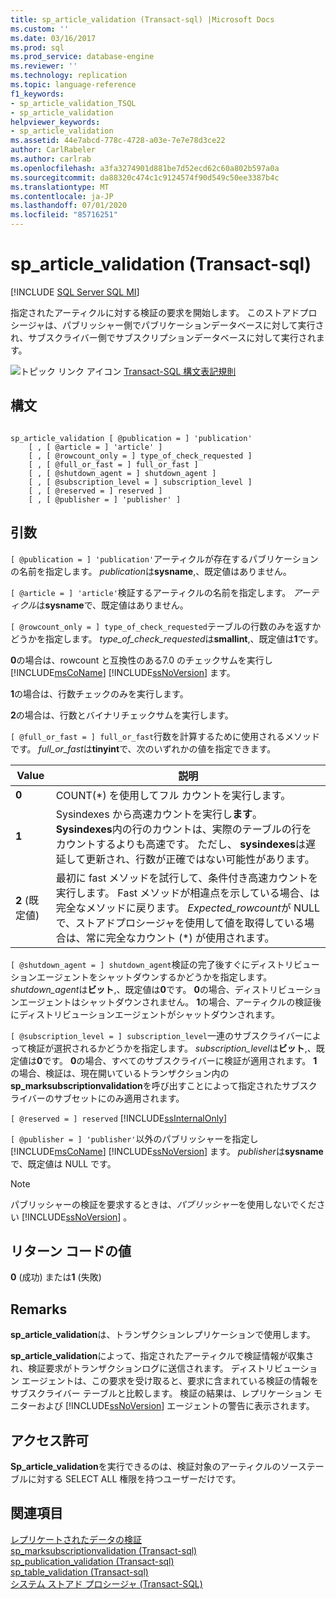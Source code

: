```yaml
---
title: sp_article_validation (Transact-sql) |Microsoft Docs
ms.custom: ''
ms.date: 03/16/2017
ms.prod: sql
ms.prod_service: database-engine
ms.reviewer: ''
ms.technology: replication
ms.topic: language-reference
f1_keywords:
- sp_article_validation_TSQL
- sp_article_validation
helpviewer_keywords:
- sp_article_validation
ms.assetid: 44e7abcd-778c-4728-a03e-7e7e78d3ce22
author: CarlRabeler
ms.author: carlrab
ms.openlocfilehash: a3fa3274901d881be7d52ecd62c60a802b597a0a
ms.sourcegitcommit: da88320c474c1c9124574f90d549c50ee3387b4c
ms.translationtype: MT
ms.contentlocale: ja-JP
ms.lasthandoff: 07/01/2020
ms.locfileid: "85716251"
---
```

# <a name="sp_article_validation-transact-sql"></a>sp_article_validation (Transact-sql)
[!INCLUDE [SQL Server SQL MI](../../includes/applies-to-version/sql-asdbmi.md)]

  指定されたアーティクルに対する検証の要求を開始します。 このストアドプロシージャは、パブリッシャー側でパブリケーションデータベースに対して実行され、サブスクライバー側でサブスクリプションデータベースに対して実行されます。  
  
 ![トピック リンク アイコン](../../database-engine/configure-windows/media/topic-link.gif "トピック リンク アイコン") [Transact-SQL 構文表記規則](../../t-sql/language-elements/transact-sql-syntax-conventions-transact-sql.md)  
  
## <a name="syntax"></a>構文  
  
```  
  
sp_article_validation [ @publication = ] 'publication'  
    [ , [ @article = ] 'article' ]  
    [ , [ @rowcount_only = ] type_of_check_requested ]  
    [ , [ @full_or_fast = ] full_or_fast ]  
    [ , [ @shutdown_agent = ] shutdown_agent ]  
    [ , [ @subscription_level = ] subscription_level ]  
    [ , [ @reserved = ] reserved ]  
    [ , [ @publisher = ] 'publisher' ]  
```  
  
## <a name="arguments"></a>引数  
`[ @publication = ] 'publication'`アーティクルが存在するパブリケーションの名前を指定します。 *publication*は**sysname**,、既定値はありません。  
  
`[ @article = ] 'article'`検証するアーティクルの名前を指定します。 *アーティクル*は**sysname**で、既定値はありません。  
  
`[ @rowcount_only = ] type_of_check_requested`テーブルの行数のみを返すかどうかを指定します。 *type_of_check_requested*は**smallint**,、既定値は**1**です。  
  
 **0**の場合は、rowcount と互換性のある7.0 のチェックサムを実行し [!INCLUDE[msCoName](../../includes/msconame-md.md)] [!INCLUDE[ssNoVersion](../../includes/ssnoversion-md.md)] ます。  
  
 **1**の場合は、行数チェックのみを実行します。  
  
 **2**の場合は、行数とバイナリチェックサムを実行します。  
  
`[ @full_or_fast = ] full_or_fast`行数を計算するために使用されるメソッドです。 *full_or_fast*は**tinyint**で、次のいずれかの値を指定できます。  
  
|**Value**|**説明**|  
|---------------|---------------------|  
|**0**|COUNT(*) を使用してフル カウントを実行します。|  
|**1**|Sysindexes から高速カウントを実行し**ます**。 **Sysindexes**内の行のカウントは、実際のテーブルの行をカウントするよりも高速です。 ただし、 **sysindexes**は遅延して更新され、行数が正確ではない可能性があります。|  
|**2** (既定値)|最初に fast メソッドを試行して、条件付き高速カウントを実行します。 Fast メソッドが相違点を示している場合、は完全なメソッドに戻ります。 *Expected_rowcount*が NULL で、ストアドプロシージャを使用して値を取得している場合は、常に完全なカウント (*) が使用されます。|  
  
`[ @shutdown_agent = ] shutdown_agent`検証の完了後すぐにディストリビューションエージェントをシャットダウンするかどうかを指定します。 *shutdown_agent*は**ビット**,、既定値は**0**です。 **0**の場合、ディストリビューションエージェントはシャットダウンされません。 **1**の場合、アーティクルの検証後にディストリビューションエージェントがシャットダウンされます。  
  
`[ @subscription_level = ] subscription_level`一連のサブスクライバーによって検証が選択されるかどうかを指定します。 *subscription_level*は**ビット**,、既定値は**0**です。 **0**の場合、すべてのサブスクライバーに検証が適用されます。 **1**の場合、検証は、現在開いているトランザクション内の**sp_marksubscriptionvalidation**を呼び出すことによって指定されたサブスクライバーのサブセットにのみ適用されます。  
  
`[ @reserved = ] reserved` [!INCLUDE[ssInternalOnly](../../includes/ssinternalonly-md.md)]  
  
`[ @publisher = ] 'publisher'`以外のパブリッシャーを指定し [!INCLUDE[msCoName](../../includes/msconame-md.md)] [!INCLUDE[ssNoVersion](../../includes/ssnoversion-md.md)] ます。 *publisher*は**sysname**で、既定値は NULL です。  
  
> [!NOTE]  
>  パブリッシャーの検証を要求するときは、*パブリッシャー*を使用しないでください [!INCLUDE[ssNoVersion](../../includes/ssnoversion-md.md)] 。  
  
## <a name="return-code-values"></a>リターン コードの値  
 **0** (成功) または**1** (失敗)  
  
## <a name="remarks"></a>Remarks  
 **sp_article_validation**は、トランザクションレプリケーションで使用します。  
  
 **sp_article_validation**によって、指定されたアーティクルで検証情報が収集され、検証要求がトランザクションログに送信されます。 ディストリビューション エージェントは、この要求を受け取ると、要求に含まれている検証の情報をサブスクライバー テーブルと比較します。 検証の結果は、レプリケーション モニターおよび [!INCLUDE[ssNoVersion](../../includes/ssnoversion-md.md)] エージェントの警告に表示されます。  
  
## <a name="permissions"></a>アクセス許可  
 **Sp_article_validation**を実行できるのは、検証対象のアーティクルのソーステーブルに対する SELECT ALL 権限を持つユーザーだけです。  
  
## <a name="see-also"></a>関連項目  
 [レプリケートされたデータの検証](../../relational-databases/replication/validate-data-at-the-subscriber.md)   
 [sp_marksubscriptionvalidation &#40;Transact-sql&#41;](../../relational-databases/system-stored-procedures/sp-marksubscriptionvalidation-transact-sql.md)   
 [sp_publication_validation &#40;Transact-sql&#41;](../../relational-databases/system-stored-procedures/sp-publication-validation-transact-sql.md)   
 [sp_table_validation &#40;Transact-sql&#41;](../../relational-databases/system-stored-procedures/sp-table-validation-transact-sql.md)   
 [システム ストアド プロシージャ &#40;Transact-SQL&#41;](../../relational-databases/system-stored-procedures/system-stored-procedures-transact-sql.md)  
  
  
